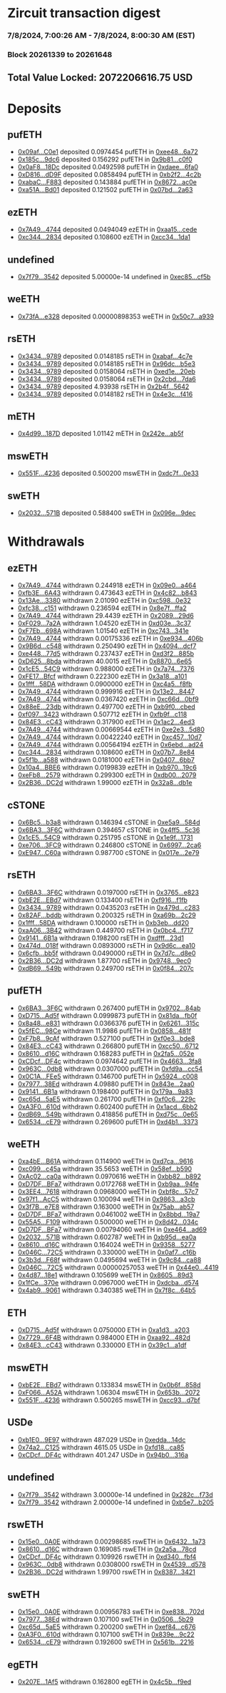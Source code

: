 # Zircuit transaction digest
### 7/8/2024, 7:00:26 AM - 7/8/2024, 8:00:30 AM (EST)
### Block 20261339 to 20261648

## Total Value Locked: 2072206616.75 USD

# Deposits
## pufETH
- [0x09af...C0e1](https://etherscan.io/address/0x09aff3d3a36609E90c25e05879b52EDB598eC0e1) deposited 0.0974454 pufETH in [0xee48...6a72](https://etherscan.io/tx/0x09aff3d3a36609E90c25e05879b52EDB598eC0e1)
- [0x185c...9dc6](https://etherscan.io/address/0x185cC87E05Aa71Ce40402FC82c0A43fc975d9dc6) deposited 0.156292 pufETH in [0x9b81...c0f0](https://etherscan.io/tx/0x185cC87E05Aa71Ce40402FC82c0A43fc975d9dc6)
- [0x0aF8...18Dc](https://etherscan.io/address/0x0aF83a5b23d9cCA84dDF8101525c4f11527518Dc) deposited 0.0492598 pufETH in [0xdaee...6fa0](https://etherscan.io/tx/0x0aF83a5b23d9cCA84dDF8101525c4f11527518Dc)
- [0xD816...dD9F](https://etherscan.io/address/0xD8166e5c3AD1CB9DecD87c9934221c5eEf68dD9F) deposited 0.0858494 pufETH in [0xb2f2...4c2b](https://etherscan.io/tx/0xD8166e5c3AD1CB9DecD87c9934221c5eEf68dD9F)
- [0xabaC...F883](https://etherscan.io/address/0xabaC6563239ac4165dAeEa4A01F88a691D64F883) deposited 0.143884 pufETH in [0x8672...ac0e](https://etherscan.io/tx/0xabaC6563239ac4165dAeEa4A01F88a691D64F883)
- [0xa51A...Bd01](https://etherscan.io/address/0xa51A098Df80B1AF70ea3EEEf42dfFBadA4f0Bd01) deposited 0.121502 pufETH in [0x07bd...2a63](https://etherscan.io/tx/0xa51A098Df80B1AF70ea3EEEf42dfFBadA4f0Bd01)
## ezETH
- [0x7A49...4744](https://etherscan.io/address/0x7A493Be5c2ce014cD049Bf178a1ac0Db1B434744) deposited 0.0494049 ezETH in [0xaa15...cede](https://etherscan.io/tx/0x7A493Be5c2ce014cD049Bf178a1ac0Db1B434744)
- [0xc344...2834](https://etherscan.io/address/0xc344aA64FE67301F0775D2259E939e770d222834) deposited 0.108600 ezETH in [0xcc34...1da1](https://etherscan.io/tx/0xc344aA64FE67301F0775D2259E939e770d222834)
## undefined
- [0x7f79...3542](https://etherscan.io/address/0x7f79D8a2D713B6333218bCA46df9607B4b9f3542) deposited 5.00000e-14 undefined in [0xec85...cf5b](https://etherscan.io/tx/0x7f79D8a2D713B6333218bCA46df9607B4b9f3542)
## weETH
- [0x73fA...e328](https://etherscan.io/address/0x73fA08c1888604F76d0D7E367C9D6Cef2CD5e328) deposited 0.00000898353 weETH in [0x50c7...a939](https://etherscan.io/tx/0x73fA08c1888604F76d0D7E367C9D6Cef2CD5e328)
## rsETH
- [0x3434...9789](https://etherscan.io/address/0x34349c5569e7B846c3558961552D2202760A9789) deposited 0.0148185 rsETH in [0xabaf...4c7e](https://etherscan.io/tx/0x34349c5569e7B846c3558961552D2202760A9789)
- [0x3434...9789](https://etherscan.io/address/0x34349c5569e7B846c3558961552D2202760A9789) deposited 0.0148185 rsETH in [0x96dc...b5e3](https://etherscan.io/tx/0x34349c5569e7B846c3558961552D2202760A9789)
- [0x3434...9789](https://etherscan.io/address/0x34349c5569e7B846c3558961552D2202760A9789) deposited 0.0158064 rsETH in [0xed1e...20eb](https://etherscan.io/tx/0x34349c5569e7B846c3558961552D2202760A9789)
- [0x3434...9789](https://etherscan.io/address/0x34349c5569e7B846c3558961552D2202760A9789) deposited 0.0158064 rsETH in [0x2cbd...7da6](https://etherscan.io/tx/0x34349c5569e7B846c3558961552D2202760A9789)
- [0x3434...9789](https://etherscan.io/address/0x34349c5569e7B846c3558961552D2202760A9789) deposited 4.93938 rsETH in [0x2b4f...5642](https://etherscan.io/tx/0x34349c5569e7B846c3558961552D2202760A9789)
- [0x3434...9789](https://etherscan.io/address/0x34349c5569e7B846c3558961552D2202760A9789) deposited 0.0148182 rsETH in [0x4e3c...f416](https://etherscan.io/tx/0x34349c5569e7B846c3558961552D2202760A9789)
## mETH
- [0x4d99...187D](https://etherscan.io/address/0x4d998A13Af3007D4779ec7bf5d2e8a3DE809187D) deposited 1.01142 mETH in [0x242e...ab5f](https://etherscan.io/tx/0x4d998A13Af3007D4779ec7bf5d2e8a3DE809187D)
## mswETH
- [0x551F...4236](https://etherscan.io/address/0x551F9aE079BcD94dC81d15f3b92aA8F657304236) deposited 0.500200 mswETH in [0xdc7f...0e33](https://etherscan.io/tx/0x551F9aE079BcD94dC81d15f3b92aA8F657304236)
## swETH
- [0x2032...571B](https://etherscan.io/address/0x20326EB316Afd6FAf15b07793adf6F1f5e46571B) deposited 0.588400 swETH in [0x096e...9dec](https://etherscan.io/tx/0x20326EB316Afd6FAf15b07793adf6F1f5e46571B)
# Withdrawals
## ezETH
- [0x7A49...4744](https://etherscan.io/address/0x7A493Be5c2ce014cD049Bf178a1ac0Db1B434744) withdrawn 0.244918 ezETH in [0x09e0...a464](https://etherscan.io/tx/0x7A493Be5c2ce014cD049Bf178a1ac0Db1B434744)
- [0xfb3E...6A43](https://etherscan.io/address/0xfb3E824b89533803150466e178BA1Af82a4c6A43) withdrawn 0.473643 ezETH in [0x4c82...b843](https://etherscan.io/tx/0xfb3E824b89533803150466e178BA1Af82a4c6A43)
- [0x13Ae...3380](https://etherscan.io/address/0x13Ae56e4353b0103Cf90B0925B0fC88014c13380) withdrawn 2.01090 ezETH in [0xc598...0e32](https://etherscan.io/tx/0x13Ae56e4353b0103Cf90B0925B0fC88014c13380)
- [0xfc38...c151](https://etherscan.io/address/0xfc3883A8EA6Cc9E765c19fFf2327EAe242b8c151) withdrawn 0.236594 ezETH in [0x8e7f...ffa2](https://etherscan.io/tx/0xfc3883A8EA6Cc9E765c19fFf2327EAe242b8c151)
- [0x7A49...4744](https://etherscan.io/address/0x7A493Be5c2ce014cD049Bf178a1ac0Db1B434744) withdrawn 29.4439 ezETH in [0x2089...29d6](https://etherscan.io/tx/0x7A493Be5c2ce014cD049Bf178a1ac0Db1B434744)
- [0xF029...7a2A](https://etherscan.io/address/0xF0299797023239e1563aEF88D7C6D0963b7a7a2A) withdrawn 1.04520 ezETH in [0xd03e...3c37](https://etherscan.io/tx/0xF0299797023239e1563aEF88D7C6D0963b7a7a2A)
- [0xF7Eb...698A](https://etherscan.io/address/0xF7Eb82aDeFF632c0fdBA349D4Fd69fC3ED0a698A) withdrawn 1.01540 ezETH in [0xc743...341e](https://etherscan.io/tx/0xF7Eb82aDeFF632c0fdBA349D4Fd69fC3ED0a698A)
- [0x7A49...4744](https://etherscan.io/address/0x7A493Be5c2ce014cD049Bf178a1ac0Db1B434744) withdrawn 0.00175336 ezETH in [0xe934...406b](https://etherscan.io/tx/0x7A493Be5c2ce014cD049Bf178a1ac0Db1B434744)
- [0x9B6d...c548](https://etherscan.io/address/0x9B6dF1980540A62cB39788E6a02A32daDe17c548) withdrawn 0.250490 ezETH in [0x4094...dcf7](https://etherscan.io/tx/0x9B6dF1980540A62cB39788E6a02A32daDe17c548)
- [0xe448...77d5](https://etherscan.io/address/0xe448d9D70eFe95714e38d210E58d458dab0A77d5) withdrawn 0.237437 ezETH in [0xd3f2...885b](https://etherscan.io/tx/0xe448d9D70eFe95714e38d210E58d458dab0A77d5)
- [0xD625...8bda](https://etherscan.io/address/0xD625a4cA0aeE02684F9C30eDBd7179e3CCB68bda) withdrawn 40.0015 ezETH in [0x8870...6e65](https://etherscan.io/tx/0xD625a4cA0aeE02684F9C30eDBd7179e3CCB68bda)
- [0x1cE5...54C9](https://etherscan.io/address/0x1cE5F3c6db1c42E12B6CF8e644431c861a4a54C9) withdrawn 0.988000 ezETH in [0x7a74...7376](https://etherscan.io/tx/0x1cE5F3c6db1c42E12B6CF8e644431c861a4a54C9)
- [0xFE17...Bfcf](https://etherscan.io/address/0xFE176eC3F23a1A8b256BAeA27Fb3BC5368eFBfcf) withdrawn 0.222300 ezETH in [0x3a18...a101](https://etherscan.io/tx/0xFE176eC3F23a1A8b256BAeA27Fb3BC5368eFBfcf)
- [0x1fff...58DA](https://etherscan.io/address/0x1fffc96895C5c80d318a849529De941F69F058DA) withdrawn 0.0900000 ezETH in [0xc4a5...f8fb](https://etherscan.io/tx/0x1fffc96895C5c80d318a849529De941F69F058DA)
- [0x7A49...4744](https://etherscan.io/address/0x7A493Be5c2ce014cD049Bf178a1ac0Db1B434744) withdrawn 0.999916 ezETH in [0x13e2...8447](https://etherscan.io/tx/0x7A493Be5c2ce014cD049Bf178a1ac0Db1B434744)
- [0x7A49...4744](https://etherscan.io/address/0x7A493Be5c2ce014cD049Bf178a1ac0Db1B434744) withdrawn 0.0367420 ezETH in [0xc66d...0bf9](https://etherscan.io/tx/0x7A493Be5c2ce014cD049Bf178a1ac0Db1B434744)
- [0x88eE...23db](https://etherscan.io/address/0x88eEb79b0cCE7000142BBB474562663B4aB623db) withdrawn 0.497700 ezETH in [0xb9f0...cbed](https://etherscan.io/tx/0x88eEb79b0cCE7000142BBB474562663B4aB623db)
- [0xf097...3423](https://etherscan.io/address/0xf097d0c35900EF3eEfaE69581436450d9c913423) withdrawn 0.507712 ezETH in [0xfb9f...c118](https://etherscan.io/tx/0xf097d0c35900EF3eEfaE69581436450d9c913423)
- [0x84E3...cC43](https://etherscan.io/address/0x84E317dF83c598D1Ef6B6B583d9daFE7dA1AcC43) withdrawn 0.317900 ezETH in [0x1ac2...4ed3](https://etherscan.io/tx/0x84E317dF83c598D1Ef6B6B583d9daFE7dA1AcC43)
- [0x7A49...4744](https://etherscan.io/address/0x7A493Be5c2ce014cD049Bf178a1ac0Db1B434744) withdrawn 0.00669544 ezETH in [0xe2e3...5d80](https://etherscan.io/tx/0x7A493Be5c2ce014cD049Bf178a1ac0Db1B434744)
- [0x7A49...4744](https://etherscan.io/address/0x7A493Be5c2ce014cD049Bf178a1ac0Db1B434744) withdrawn 0.00422240 ezETH in [0xc457...10d7](https://etherscan.io/tx/0x7A493Be5c2ce014cD049Bf178a1ac0Db1B434744)
- [0x7A49...4744](https://etherscan.io/address/0x7A493Be5c2ce014cD049Bf178a1ac0Db1B434744) withdrawn 0.00564194 ezETH in [0x6ebd...ad24](https://etherscan.io/tx/0x7A493Be5c2ce014cD049Bf178a1ac0Db1B434744)
- [0xc344...2834](https://etherscan.io/address/0xc344aA64FE67301F0775D2259E939e770d222834) withdrawn 0.108600 ezETH in [0x07b7...8e84](https://etherscan.io/tx/0xc344aA64FE67301F0775D2259E939e770d222834)
- [0x5f1b...a588](https://etherscan.io/address/0x5f1bF06BA6aeB4396f04745121f6C420bfa2a588) withdrawn 0.0181000 ezETH in [0x0407...6bb7](https://etherscan.io/tx/0x5f1bF06BA6aeB4396f04745121f6C420bfa2a588)
- [0x10a4...BBE6](https://etherscan.io/address/0x10a4be2F610104A18DbD9888E4FEf4374A9BBBE6) withdrawn 0.0199839 ezETH in [0xb970...19c6](https://etherscan.io/tx/0x10a4be2F610104A18DbD9888E4FEf4374A9BBBE6)
- [0xeFb8...2579](https://etherscan.io/address/0xeFb83Ac62b23ccd7C53CFeb5333788EF9Da52579) withdrawn 0.299300 ezETH in [0xdb00...2079](https://etherscan.io/tx/0xeFb83Ac62b23ccd7C53CFeb5333788EF9Da52579)
- [0x2B36...DC2d](https://etherscan.io/address/0x2B36f3A2171b8Dc772fCc511C24793E4Fee3DC2d) withdrawn 1.99000 ezETH in [0x32a8...db1e](https://etherscan.io/tx/0x2B36f3A2171b8Dc772fCc511C24793E4Fee3DC2d)
## cSTONE
- [0x6Bc5...b3a8](https://etherscan.io/address/0x6Bc53d3feD849106E07B62a51076d9364E66b3a8) withdrawn 0.146394 cSTONE in [0xe5a9...584d](https://etherscan.io/tx/0x6Bc53d3feD849106E07B62a51076d9364E66b3a8)
- [0x6BA3...3F6C](https://etherscan.io/address/0x6BA3d20Bf68A33fFC58BBc3e234D6a6266913F6C) withdrawn 0.394657 cSTONE in [0x4ff5...5c36](https://etherscan.io/tx/0x6BA3d20Bf68A33fFC58BBc3e234D6a6266913F6C)
- [0x1cE5...54C9](https://etherscan.io/address/0x1cE5F3c6db1c42E12B6CF8e644431c861a4a54C9) withdrawn 0.251795 cSTONE in [0x1e9f...1731](https://etherscan.io/tx/0x1cE5F3c6db1c42E12B6CF8e644431c861a4a54C9)
- [0xe706...3FC9](https://etherscan.io/address/0xe706752D54EADaFFCACB9AB5B10B4d8740E13FC9) withdrawn 0.246800 cSTONE in [0x6997...2ca6](https://etherscan.io/tx/0xe706752D54EADaFFCACB9AB5B10B4d8740E13FC9)
- [0xE947...C60a](https://etherscan.io/address/0xE9475a697ecFC895C29Da333a20AEf880464C60a) withdrawn 0.987700 cSTONE in [0x017e...2e79](https://etherscan.io/tx/0xE9475a697ecFC895C29Da333a20AEf880464C60a)
## rsETH
- [0x6BA3...3F6C](https://etherscan.io/address/0x6BA3d20Bf68A33fFC58BBc3e234D6a6266913F6C) withdrawn 0.0197000 rsETH in [0x3765...e823](https://etherscan.io/tx/0x6BA3d20Bf68A33fFC58BBc3e234D6a6266913F6C)
- [0xbE2E...EBd7](https://etherscan.io/address/0xbE2EC9A9A21bd07BFBaEa7482bA4662886D0EBd7) withdrawn 0.133400 rsETH in [0xf916...f1fb](https://etherscan.io/tx/0xbE2EC9A9A21bd07BFBaEa7482bA4662886D0EBd7)
- [0x3434...9789](https://etherscan.io/address/0x34349c5569e7B846c3558961552D2202760A9789) withdrawn 0.0435203 rsETH in [0x479d...c283](https://etherscan.io/tx/0x34349c5569e7B846c3558961552D2202760A9789)
- [0x82AF...bddb](https://etherscan.io/address/0x82AF599aE8a62842dA38be6E5d4b14cD5882bddb) withdrawn 0.200325 rsETH in [0xa69b...2c29](https://etherscan.io/tx/0x82AF599aE8a62842dA38be6E5d4b14cD5882bddb)
- [0x1fff...58DA](https://etherscan.io/address/0x1fffc96895C5c80d318a849529De941F69F058DA) withdrawn 0.100000 rsETH in [0xb3eb...dd20](https://etherscan.io/tx/0x1fffc96895C5c80d318a849529De941F69F058DA)
- [0xaA06...3B42](https://etherscan.io/address/0xaA065E46e620f5339D71ca1e261e289939353B42) withdrawn 0.449700 rsETH in [0x0bc4...f717](https://etherscan.io/tx/0xaA065E46e620f5339D71ca1e261e289939353B42)
- [0x9141...6B1a](https://etherscan.io/address/0x9141ED61CEB63477aE0fe1326d67FE26Fd956B1a) withdrawn 0.198200 rsETH in [0xdfff...23d1](https://etherscan.io/tx/0x9141ED61CEB63477aE0fe1326d67FE26Fd956B1a)
- [0x474d...018f](https://etherscan.io/address/0x474d7D70207Fc6e133551927dd3cb212B086018f) withdrawn 0.0893000 rsETH in [0x9d6c...ea10](https://etherscan.io/tx/0x474d7D70207Fc6e133551927dd3cb212B086018f)
- [0x6cfb...bb5f](https://etherscan.io/address/0x6cfbA969A424baC0f18d1CA674f34B8B2907bb5f) withdrawn 0.0490000 rsETH in [0x7d7c...d8e0](https://etherscan.io/tx/0x6cfbA969A424baC0f18d1CA674f34B8B2907bb5f)
- [0x2B36...DC2d](https://etherscan.io/address/0x2B36f3A2171b8Dc772fCc511C24793E4Fee3DC2d) withdrawn 1.87700 rsETH in [0x9748...9ec0](https://etherscan.io/tx/0x2B36f3A2171b8Dc772fCc511C24793E4Fee3DC2d)
- [0xdB69...549b](https://etherscan.io/address/0xdB6965b7F7A613CAdC29f242f91de806AD58549b) withdrawn 0.249700 rsETH in [0x0f84...207c](https://etherscan.io/tx/0xdB6965b7F7A613CAdC29f242f91de806AD58549b)
## pufETH
- [0x6BA3...3F6C](https://etherscan.io/address/0x6BA3d20Bf68A33fFC58BBc3e234D6a6266913F6C) withdrawn 0.267400 pufETH in [0x9702...84ab](https://etherscan.io/tx/0x6BA3d20Bf68A33fFC58BBc3e234D6a6266913F6C)
- [0xD715...Ad5f](https://etherscan.io/address/0xD71595b596F4e63C256D9668dFC1fc8d34B0Ad5f) withdrawn 0.0999873 pufETH in [0x81da...fb0f](https://etherscan.io/tx/0xD71595b596F4e63C256D9668dFC1fc8d34B0Ad5f)
- [0x8a48...e831](https://etherscan.io/address/0x8a48035355d73C877a92F116d03696cD5383e831) withdrawn 0.0366376 pufETH in [0x6261...315c](https://etherscan.io/tx/0x8a48035355d73C877a92F116d03696cD5383e831)
- [0x5fEC...98Ce](https://etherscan.io/address/0x5fEC23a1B6561C2844fc8B7971a4caCA3CF198Ce) withdrawn 11.9986 pufETH in [0x0858...481f](https://etherscan.io/tx/0x5fEC23a1B6561C2844fc8B7971a4caCA3CF198Ce)
- [0xF7b8...9cAf](https://etherscan.io/address/0xF7b8de5F139F24f4760460475EcB61e0e1319cAf) withdrawn 0.527100 pufETH in [0xf0e3...bde8](https://etherscan.io/tx/0xF7b8de5F139F24f4760460475EcB61e0e1319cAf)
- [0x84E3...cC43](https://etherscan.io/address/0x84E317dF83c598D1Ef6B6B583d9daFE7dA1AcC43) withdrawn 0.266800 pufETH in [0xcc50...6712](https://etherscan.io/tx/0x84E317dF83c598D1Ef6B6B583d9daFE7dA1AcC43)
- [0x8610...d16C](https://etherscan.io/address/0x861063556071AD0c6A358c170D0a442bb613d16C) withdrawn 0.168283 pufETH in [0x2fa5...052e](https://etherscan.io/tx/0x861063556071AD0c6A358c170D0a442bb613d16C)
- [0xCDcf...DF4c](https://etherscan.io/address/0xCDcf95aCF530878191197aF88c5010751f03DF4c) withdrawn 0.0974642 pufETH in [0x4663...3fa8](https://etherscan.io/tx/0xCDcf95aCF530878191197aF88c5010751f03DF4c)
- [0x963C...0db8](https://etherscan.io/address/0x963Cbd84D9281563A3455cF9f0cd34B6342f0db8) withdrawn 0.0307000 pufETH in [0xfd9a...cc54](https://etherscan.io/tx/0x963Cbd84D9281563A3455cF9f0cd34B6342f0db8)
- [0x0C1A...FEe5](https://etherscan.io/address/0x0C1A5d7c5bCd0Cf470cA111B605567646A02FEe5) withdrawn 0.146700 pufETH in [0x5924...c008](https://etherscan.io/tx/0x0C1A5d7c5bCd0Cf470cA111B605567646A02FEe5)
- [0x7977...38Ed](https://etherscan.io/address/0x7977B909D55a53F9c73140f7F611EaF0638238Ed) withdrawn 4.09880 pufETH in [0x843e...2aa0](https://etherscan.io/tx/0x7977B909D55a53F9c73140f7F611EaF0638238Ed)
- [0x9141...6B1a](https://etherscan.io/address/0x9141ED61CEB63477aE0fe1326d67FE26Fd956B1a) withdrawn 0.198400 pufETH in [0x179a...9a83](https://etherscan.io/tx/0x9141ED61CEB63477aE0fe1326d67FE26Fd956B1a)
- [0xc65d...5aE5](https://etherscan.io/address/0xc65deCa6cA4392800c7564719790401ef4065aE5) withdrawn 0.261700 pufETH in [0xf0c6...229c](https://etherscan.io/tx/0xc65deCa6cA4392800c7564719790401ef4065aE5)
- [0xA3F0...610d](https://etherscan.io/address/0xA3F066285ad422407acbF6765FC1a71505bc610d) withdrawn 0.602400 pufETH in [0x1acd...6bb2](https://etherscan.io/tx/0xA3F066285ad422407acbF6765FC1a71505bc610d)
- [0xdB69...549b](https://etherscan.io/address/0xdB6965b7F7A613CAdC29f242f91de806AD58549b) withdrawn 0.418856 pufETH in [0xd75c...0e65](https://etherscan.io/tx/0xdB6965b7F7A613CAdC29f242f91de806AD58549b)
- [0x6534...cE79](https://etherscan.io/address/0x65345f76eC86014aF402041657d118e29E65cE79) withdrawn 0.269600 pufETH in [0xd4b1...3373](https://etherscan.io/tx/0x65345f76eC86014aF402041657d118e29E65cE79)
## weETH
- [0xa4bE...B61A](https://etherscan.io/address/0xa4bE81D87aAA36F995adCce282B43Efb5236B61A) withdrawn 0.114900 weETH in [0xd7ca...9616](https://etherscan.io/tx/0xa4bE81D87aAA36F995adCce282B43Efb5236B61A)
- [0xc099...c45a](https://etherscan.io/address/0xc099B29c577D62817c2053e24db061Baf140c45a) withdrawn 35.5653 weETH in [0x58ef...b590](https://etherscan.io/tx/0xc099B29c577D62817c2053e24db061Baf140c45a)
- [0xAc02...ca0a](https://etherscan.io/address/0xAc0213A9755377dBdD12374Da8BD3B49E301ca0a) withdrawn 0.0970616 weETH in [0xbb82...b892](https://etherscan.io/tx/0xAc0213A9755377dBdD12374Da8BD3B49E301ca0a)
- [0xD7DF...BFa7](https://etherscan.io/address/0xD7DF7E085214743530afF339aFC420c7c720BFa7) withdrawn 0.0172768 weETH in [0xb9aa...94fe](https://etherscan.io/tx/0xD7DF7E085214743530afF339aFC420c7c720BFa7)
- [0x3EE4...7618](https://etherscan.io/address/0x3EE49C91088E3754aa840a3CBD8E6113Db617618) withdrawn 0.0968000 weETH in [0xbf8c...57c7](https://etherscan.io/tx/0x3EE49C91088E3754aa840a3CBD8E6113Db617618)
- [0x97f1...AcC5](https://etherscan.io/address/0x97f156Cd2542629D7ce897D7a8d4966233b1AcC5) withdrawn 0.100094 weETH in [0x9863...a3cb](https://etherscan.io/tx/0x97f156Cd2542629D7ce897D7a8d4966233b1AcC5)
- [0x3f7B...e7E8](https://etherscan.io/address/0x3f7B9BE5f97FE411E4c868F58Ab8b42E6c6Fe7E8) withdrawn 0.163000 weETH in [0x75ab...ab57](https://etherscan.io/tx/0x3f7B9BE5f97FE411E4c868F58Ab8b42E6c6Fe7E8)
- [0xD7DF...BFa7](https://etherscan.io/address/0xD7DF7E085214743530afF339aFC420c7c720BFa7) withdrawn 0.0461002 weETH in [0x8bbd...19a7](https://etherscan.io/tx/0xD7DF7E085214743530afF339aFC420c7c720BFa7)
- [0x55A5...F109](https://etherscan.io/address/0x55A5e31890C1B2D13f6E39294bD4419FB067F109) withdrawn 0.500000 weETH in [0x8d42...034c](https://etherscan.io/tx/0x55A5e31890C1B2D13f6E39294bD4419FB067F109)
- [0xD7DF...BFa7](https://etherscan.io/address/0xD7DF7E085214743530afF339aFC420c7c720BFa7) withdrawn 0.00794060 weETH in [0xe464...ad69](https://etherscan.io/tx/0xD7DF7E085214743530afF339aFC420c7c720BFa7)
- [0x2032...571B](https://etherscan.io/address/0x20326EB316Afd6FAf15b07793adf6F1f5e46571B) withdrawn 0.602787 weETH in [0xb95d...ea0a](https://etherscan.io/tx/0x20326EB316Afd6FAf15b07793adf6F1f5e46571B)
- [0x8610...d16C](https://etherscan.io/address/0x861063556071AD0c6A358c170D0a442bb613d16C) withdrawn 0.164024 weETH in [0x9358...5277](https://etherscan.io/tx/0x861063556071AD0c6A358c170D0a442bb613d16C)
- [0x046C...72C5](https://etherscan.io/address/0x046C56943Aa1818AADDBBfbCCB8aBAe6675B72C5) withdrawn 0.330000 weETH in [0x0af7...c16b](https://etherscan.io/tx/0x046C56943Aa1818AADDBBfbCCB8aBAe6675B72C5)
- [0x3b3d...F68f](https://etherscan.io/address/0x3b3d96D7Ba6d981ed0861E54d6298947B495F68f) withdrawn 0.0495694 weETH in [0x9c84...ca88](https://etherscan.io/tx/0x3b3d96D7Ba6d981ed0861E54d6298947B495F68f)
- [0x046C...72C5](https://etherscan.io/address/0x046C56943Aa1818AADDBBfbCCB8aBAe6675B72C5) withdrawn 0.00000257053 weETH in [0x44e0...4419](https://etherscan.io/tx/0x046C56943Aa1818AADDBBfbCCB8aBAe6675B72C5)
- [0x4d87...18e1](https://etherscan.io/address/0x4d8760999BA8Eb187682e1a9352c031af23418e1) withdrawn 0.105699 weETH in [0x8605...89d3](https://etherscan.io/tx/0x4d8760999BA8Eb187682e1a9352c031af23418e1)
- [0x1fCe...370e](https://etherscan.io/address/0x1fCe86d6502a43E8558FE3fCDCF79cA01872370e) withdrawn 0.0967000 weETH in [0xdcba...d574](https://etherscan.io/tx/0x1fCe86d6502a43E8558FE3fCDCF79cA01872370e)
- [0x4ab9...9061](https://etherscan.io/address/0x4ab9D93E28991F2a8AAe3Cd44e09f65a48C99061) withdrawn 0.340385 weETH in [0x7f8c...64b5](https://etherscan.io/tx/0x4ab9D93E28991F2a8AAe3Cd44e09f65a48C99061)
## ETH
- [0xD715...Ad5f](https://etherscan.io/address/0xD71595b596F4e63C256D9668dFC1fc8d34B0Ad5f) withdrawn 0.0750000 ETH in [0xa1d3...a203](https://etherscan.io/tx/0xD71595b596F4e63C256D9668dFC1fc8d34B0Ad5f)
- [0x7729...6F4B](https://etherscan.io/address/0x7729b31A5200C003e1A05202C033E311bfE66F4B) withdrawn 0.984000 ETH in [0xaa92...482d](https://etherscan.io/tx/0x7729b31A5200C003e1A05202C033E311bfE66F4B)
- [0x84E3...cC43](https://etherscan.io/address/0x84E317dF83c598D1Ef6B6B583d9daFE7dA1AcC43) withdrawn 0.330000 ETH in [0x39c1...a1df](https://etherscan.io/tx/0x84E317dF83c598D1Ef6B6B583d9daFE7dA1AcC43)
## mswETH
- [0xbE2E...EBd7](https://etherscan.io/address/0xbE2EC9A9A21bd07BFBaEa7482bA4662886D0EBd7) withdrawn 0.133834 mswETH in [0x0b6f...858d](https://etherscan.io/tx/0xbE2EC9A9A21bd07BFBaEa7482bA4662886D0EBd7)
- [0xF066...A52A](https://etherscan.io/address/0xF0669Ef23b776Bb5998920647996BB3A137CA52A) withdrawn 1.06304 mswETH in [0x653b...2072](https://etherscan.io/tx/0xF0669Ef23b776Bb5998920647996BB3A137CA52A)
- [0x551F...4236](https://etherscan.io/address/0x551F9aE079BcD94dC81d15f3b92aA8F657304236) withdrawn 0.500265 mswETH in [0xcc93...d7bf](https://etherscan.io/tx/0x551F9aE079BcD94dC81d15f3b92aA8F657304236)
## USDe
- [0xb1E0...9E97](https://etherscan.io/address/0xb1E05E32C051E5D88AC20D667D36F3f963F69E97) withdrawn 487.029 USDe in [0xedda...14dc](https://etherscan.io/tx/0xb1E05E32C051E5D88AC20D667D36F3f963F69E97)
- [0x74a2...C125](https://etherscan.io/address/0x74a2E6A985B33454D39A0b333F51c3315CafC125) withdrawn 4615.05 USDe in [0xfd18...ca85](https://etherscan.io/tx/0x74a2E6A985B33454D39A0b333F51c3315CafC125)
- [0xCDcf...DF4c](https://etherscan.io/address/0xCDcf95aCF530878191197aF88c5010751f03DF4c) withdrawn 401.247 USDe in [0x94b0...316a](https://etherscan.io/tx/0xCDcf95aCF530878191197aF88c5010751f03DF4c)
## undefined
- [0x7f79...3542](https://etherscan.io/address/0x7f79D8a2D713B6333218bCA46df9607B4b9f3542) withdrawn 3.00000e-14 undefined in [0x282c...f73d](https://etherscan.io/tx/0x7f79D8a2D713B6333218bCA46df9607B4b9f3542)
- [0x7f79...3542](https://etherscan.io/address/0x7f79D8a2D713B6333218bCA46df9607B4b9f3542) withdrawn 2.00000e-14 undefined in [0xb5e7...b205](https://etherscan.io/tx/0x7f79D8a2D713B6333218bCA46df9607B4b9f3542)
## rswETH
- [0x15e0...0A0E](https://etherscan.io/address/0x15e07068630224A67bf75A17ea18cE2409f50A0E) withdrawn 0.00298685 rswETH in [0x6432...1a73](https://etherscan.io/tx/0x15e07068630224A67bf75A17ea18cE2409f50A0E)
- [0x8610...d16C](https://etherscan.io/address/0x861063556071AD0c6A358c170D0a442bb613d16C) withdrawn 0.169085 rswETH in [0x2a5a...78cd](https://etherscan.io/tx/0x861063556071AD0c6A358c170D0a442bb613d16C)
- [0xCDcf...DF4c](https://etherscan.io/address/0xCDcf95aCF530878191197aF88c5010751f03DF4c) withdrawn 0.109926 rswETH in [0xd340...fbf4](https://etherscan.io/tx/0xCDcf95aCF530878191197aF88c5010751f03DF4c)
- [0x963C...0db8](https://etherscan.io/address/0x963Cbd84D9281563A3455cF9f0cd34B6342f0db8) withdrawn 0.0308000 rswETH in [0x4539...d578](https://etherscan.io/tx/0x963Cbd84D9281563A3455cF9f0cd34B6342f0db8)
- [0x2B36...DC2d](https://etherscan.io/address/0x2B36f3A2171b8Dc772fCc511C24793E4Fee3DC2d) withdrawn 1.99700 rswETH in [0x8387...3421](https://etherscan.io/tx/0x2B36f3A2171b8Dc772fCc511C24793E4Fee3DC2d)
## swETH
- [0x15e0...0A0E](https://etherscan.io/address/0x15e07068630224A67bf75A17ea18cE2409f50A0E) withdrawn 0.00956783 swETH in [0xe838...702d](https://etherscan.io/tx/0x15e07068630224A67bf75A17ea18cE2409f50A0E)
- [0x7977...38Ed](https://etherscan.io/address/0x7977B909D55a53F9c73140f7F611EaF0638238Ed) withdrawn 0.107100 swETH in [0x0506...5b29](https://etherscan.io/tx/0x7977B909D55a53F9c73140f7F611EaF0638238Ed)
- [0xc65d...5aE5](https://etherscan.io/address/0xc65deCa6cA4392800c7564719790401ef4065aE5) withdrawn 0.200200 swETH in [0xef84...c676](https://etherscan.io/tx/0xc65deCa6cA4392800c7564719790401ef4065aE5)
- [0xA3F0...610d](https://etherscan.io/address/0xA3F066285ad422407acbF6765FC1a71505bc610d) withdrawn 0.107100 swETH in [0x839e...9c22](https://etherscan.io/tx/0xA3F066285ad422407acbF6765FC1a71505bc610d)
- [0x6534...cE79](https://etherscan.io/address/0x65345f76eC86014aF402041657d118e29E65cE79) withdrawn 0.192600 swETH in [0x561b...2216](https://etherscan.io/tx/0x65345f76eC86014aF402041657d118e29E65cE79)
## egETH
- [0x207E...1Af5](https://etherscan.io/address/0x207EE522E0a559CbACCa0e581FC17D5877dd1Af5) withdrawn 0.162800 egETH in [0x4c5b...f9ed](https://etherscan.io/tx/0x207EE522E0a559CbACCa0e581FC17D5877dd1Af5)
